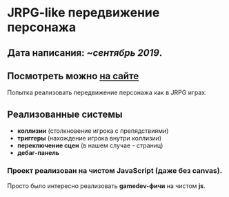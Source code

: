# JRPG-like передвижение персонажа

## Дата написания: *~сентябрь 2019*.
## Посмотреть можно [на сайте](http://188.166.50.170/character-movement/)

Попытка реализовать передвижение персонажа как в JRPG играх.


## Реализованные системы
- **коллизии** (столкновение игрока с препядствиями)
- **триггеры** (нахождение игрока внутри коллизии)
- **переключение сцен** (в нашем случае - страниц)
- **дебаг-панель**

### Проект реализован на чистом **JavaScript** (даже без canvas).

Просто было интересно реализовать **gamedev-фичи** на чистом **js**.
